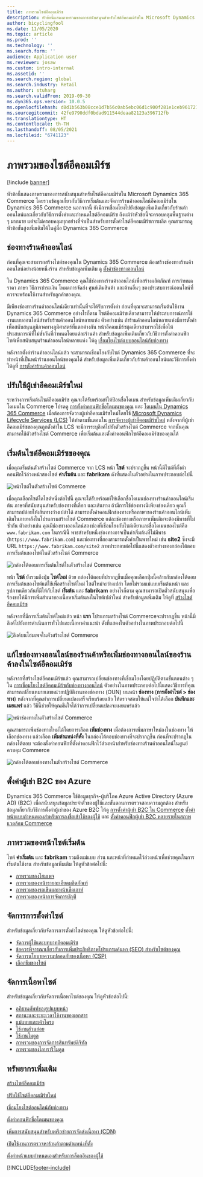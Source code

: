 ```yaml
---
title: ภาพรวมไซต์อีคอมเมิร์ซ
description: หัวข้อนี้แสดงภาพรวมของการสนับสนุนสำหรับไซต์อีคอมเมิร์ซใน Microsoft Dynamics 365 Commerce
author: bicyclingfool
ms.date: 11/05/2020
ms.topic: article
ms.prod: ''
ms.technology: ''
ms.search.form: ''
audience: Application user
ms.reviewer: josaw
ms.custom: intro-internal
ms.assetid: ''
ms.search.region: global
ms.search.industry: Retail
ms.author: stuharg
ms.search.validFrom: 2019-09-30
ms.dyn365.ops.version: 10.0.5
ms.openlocfilehash: d8d1b563b08cce1d7b56c0ab5ebc06d1c900f281e1ceb961721978ba8718eba8
ms.sourcegitcommit: 42fe9790ddf0bdad911544deaa82123a396712fb
ms.translationtype: HT
ms.contentlocale: th-TH
ms.lasthandoff: 08/05/2021
ms.locfileid: "6741123"
---
```

# <a name="e-commerce-site-overview"></a>ภาพรวมของไซต์อีคอมเมิร์ซ

[!include [banner](includes/banner.md)]

หัวข้อนี้แสดงภาพรวมของการสนับสนุนสำหรับไซต์อีคอมเมิร์ซใน Microsoft Dynamics 365 Commerce โดยรวมข้อมูลเกี่ยวกับวิธีการเริ่มต้นและจัดการร้านค้าออนไลน์อีคอมเมิร์ซใน Dynamics 365 Commerce นอกจากนี้ ยังมีการเชื่อมโยงไปยังข้อมูลเพิ่มเติมเกี่ยวกับร้านค้าออนไลน์และเกี่ยวกับวิธีการตั้งค่าและกำหนดไซต์อีคอมเมิร์ซ ถึงแม้ว่าหัวข้อนี้จะครอบคลุมพื้นฐานต่าง ๆ มากมาย แต่จะไม่ครอบคลุมทุกอย่างที่จำเป็นสำหรับการตั้งค่าไซต์อีคอมเมิร์ซการผลิต คุณสามารถดูหัวข้อขั้นสูงเพิ่มเติมได้ในคู่มือ Dynamics 365 Commerce

## <a name="online-store-channel"></a>ช่องทางร้านค้าออนไลน์

ก่อนที่คุณจะสามารถสร้างไซต์ของคุณใน Dynamics 365 Commerce ต้องสร้างช่องทางร้านค้าออนไลน์อย่างน้อยหนึ่งร้าน สำหรับข้อมูลเพิ่มเติม ดู [ตั้งค่าช่องทางออนไลน์](channel-setup-online.md) 

ใน Dynamics 365 Commerce คุณใช้ช่องทางร้านค้าออนไลน์เพื่อสร้างผลิตภัณฑ์ การกำหนดราคา ภาษา วิธีการชำระเงิน โหมดการจัดส่ง ศูนย์เติมสินค้า และด้านอื่นๆ ของประสบการณ์ออนไลน์ที่ควรจะพร้อมใช้งานสำหรับลูกค้าของคุณ.

มีเพียงช่องทางร้านค้าออนไลน์เดียวเท่านั้นที่จะได้รับการตั้งค่า ก่อนที่คุณจะสามารถเริ่มต้นใช้งาน Dynamics 365 Commerce อย่างไรก็ตาม ไซต์อีคอมเมิร์ซเดียวสามารถให้ประสบการณ์การใช้งานแบบออนไลน์สำหรับร้านค้าออนไลน์หลายแห่ง ตัวอย่างเช่น ถ้าร้านค้าออนไลน์หลายแห่งมีการตั้งค่าเพื่อสนับสนุนภูมิภาคทางภูมิศาสตร์ที่แตกต่างกัน หน้าอีคอมเมิร์ซชุดเดียวสามารถใช้เพื่อให้ประสบการณ์ที่ไม่ซ้ำกันที่กำหนดโดยแต่ละร้านค้า สำหรับข้อมูลเพิ่มเติมเกี่ยวกับวิธีการตั้งค่าคอนฟิกไซต์เพื่อสนับสนุนร้านค้าออนไลน์หลายแห่ง ให้ดู [เชื่อมโยงไซต์แบบออนไลน์กับช่องทาง](associate-site-online-store.md)

หลังจากตั้งค่าร้านค้าออนไลน์แล้ว จะสามารถเชื่อมโยงกับไซต์ Dynamics 365 Commerce ที่จะทำหน้าที่เป็นหน้าร้านออนไลน์ของคุณได้ สำหรับข้อมูลเพิ่มเติมเกี่ยวกับร้านค้าออนไลน์และวิธีการตั้งค่า ให้ดูที่ [การตั้งค่าร้านค้าออนไลน์](/dynamics365/unified-operations/retail/online-stores)

## <a name="deploy-a-new-e-commerce-tenant"></a>ปรับใช้ผู้เช่าอีคอมเมิร์ซใหม่

ระหว่างการเริ่มต้นไซต์อีคอมเมิร์ซ คุณจะได้รับพร้อมท์ให้ป้อนชื่อโดเมน สำหรับข้อมูลเพิ่มเติมเกี่ยวกับโดเมนใน Commerce โปรดดู [การตั้งค่าคอนฟิกชื่อโดเมนของคุณ](configure-your-domain-name.md) และ [โดเมนใน Dynamics 365 Commerce](domains-commerce.md) เมื่อต้องการจัดวางผู้เช่าอีคอมเมิร์ซใหม่โดยใช้ [Microsoft Dynamics Lifecycle Services (LCS)](/dynamics365/unified-operations/dev-itpro/lifecycle-services/lcs-user-guide) ให้ทำตามขั้นตอนใน [การจัดวางผู้เช่าอีคอมเมิร์ซใหม่](deploy-ecommerce-site.md) หลังจากที่ผู้เช่าอีคอมเมิร์ซของคุณถูกตั้งค่าใน LCS จะมีการระบุลิงค์ไปยังตัวสร้างไซต์ Commerce จากนั้นคุณสามารถใช้ตัวสร้างไซต์ Commerce เพื่อเริ่มต้นและตั้งค่าคอนฟิกไซต์อีคอมเมิร์ซของคุณได้

## <a name="initialize-your-e-commerce-site"></a>เริ่มต้นไซต์อีคอมเมิร์ซของคุณ

เมื่อคุณเริ่มต้นตัวสร้างไซต์ Commerce จาก LCS หน้า **ไซต์** จะปรากฏขึ้น หน้านี้มีไซต์ที่ตั้งค่าคอนฟิกไว้ล่วงหน้าสองไซต์ **ค่าเริ่มต้น** และ **fabrikam** ดังที่แสดงในตัวอย่างในภาพประกอบต่อไปนี้

![หน้าไซต์ในตัวสร้างไซต์ Commerce](media/e-commerce-site-01.png)

เมื่อคุณเลือกไซต์ใดไซต์หนึ่งต่อไปนี้ คุณจะได้รับพร้อมท์ให้เลือกชื่อโดเมนช่องทางร้านค้าออนไลน์เริ่มต้น ภาษาที่สนับสนุนสำหรับช่องทางที่เลือก และเส้นทาง ถ้ามีการใช้ช่องทางนีเพียงช่องเดียว คุณก็สามารถปล่อยให้เส้นทางว่างเปล่าได้ สามารถตั้งค่าคอนฟิกช่องทางหรือภาษาของร้านค้าออนไลน์เพิ่มเติมในภายหลังในโปรแกรมสร้างไซต์ Commerce แต่ละช่องทางหรือภาษาเพิ่มเติมจะต้องมีพาธที่ไม่ซ้ำกัน ตัวอย่างเช่น คุณมีช่องทางออนไลน์สองช่องที่เชื่อมโยงกับไซต์เดียวและชื่อโดเมนของไซต์คือ `www.fabrikam.com` ในกรณีนี้ พาธสำหรับหนึ่งช่องทางอาจเป็นค่าเริ่มต้นที่ไม่มีพาธ (`https://www.fabrikam.com`) และช่องทางที่สองสามารถตั้งค่าเป็นพาธใหม่ เช่น **site2** ซึ่งจะมี URL `https://www.fabrikam.com/site2` ภาพประกอบต่อไปนี้แสดงตัวอย่างของกล่องโต้ตอบการเริ่มต้นของไซต์ในตัวสร้างไซต์ Commerce

![กล่องโต้ตอบการเริ่มต้นไซต์ในตัวสร้างไซต์ Commerce](media/e-commerce-site-02.png)

หน้า **ไซต์** ยังรวมถึงปุ่ม **ไซต์ใหม่** ด้วย กล่องโต้ตอบที่ปรากฏขึ้นเมื่อคุณเลือกปุ่มนี้คล้ายกับกล่องโต้ตอบการเริ่มต้นของไซต์แต่ใช้เพื่อสร้างไซต์ใหม่ ไซต์ใหม่จะว่างเปล่า โดยไม่รวมแม่แบบเริ่มต้นหน้า และรูปภาพเดียวกันที่มีให้กับไซต์ **เริ่มต้น** และ **fabrikam** อย่างไรก็ตาม คุณสามารถเปิดตั๋วสนับสนุนเพื่อร้องขอให้มีการเพิ่มสำเนาของเนื้อหาเริ่มต้นลงในไซต์เปล่าใหม่ สำหรับข้อมูลเพิ่มเติม ให้ดูที่ [สร้างไซต์อีคอมเมิร์ซ](create-ecommerce-site.md)

หลังจากที่มีการเริ่มต้นไซต์ใหม่แล้ว หน้า **แรก** โปรแกรมสร้างไซต์ Commerceจะปรากฏขึ้น หน้านี้มีลิงค์ไปยังการดำเนินการทั่วไปและเนื้อหาคำแนะนำ ดังที่แสดงในตัวอย่างในภาพประกอบต่อไปนี้

![ลิงค์บนโฮมเพจในตัวสร้างไซต์ Commerce](media/e-commerce-site-03.png)

## <a name="modify-online-store-channels-or-add-online-store-channels-to-an-e-commerce-site"></a>แก้ไขช่องทางออนไลน์ของร้านค้าหรือเพิ่มช่องทางออนไลน์ของร้านค้าลงในไซต์อีคอมเมิร์ซ

หลังจากที่สร้างไซต์อีคอมเมิร์ซแล้ว คุณสามารถเปลี่ยนช่องทางที่เชื่อมโยงโดยปฏิบัติตามขั้นตอนต่าง ๆ ใน [การเชื่อมโยงไซต์อีคอมเมิร์ซกับช่องทางออนไลน์](associate-site-online-store.md) ตัวอย่างในภาพประกอบต่อไปนี้แสดงวิธีการที่คุณสามารถเปลี่ยนหมายเลขหน่วยปฏิบัติงานของช่องทาง (OUN) บนหน้า **ช่องทาง** (**การตั้งค่าไซต์ \> ช่องทาง**) หลังจากที่คุณทำการเปลี่ยนแปลงเสร็จเรียบร้อยแล้ว ให้ตรวจสอบให้แน่ใจว่าได้เลือก **บันทึกและเผยแพร่** แล้ว วิธีนี้ช่วยให้คุณมั่นใจได้ว่าการเปลี่ยนแปลงจะเผยแพร่แล้ว

![หน้าช่องทางในตัวสร้างไซต์ Commerce](media/e-commerce-site-04.png)

คุณสามารถเพิ่มช่องทางใหม่ได้โดยการเลือก **เพิ่มช่องทาง** เมื่อต้องการเพิ่มภาษาใหม่ลงในช่องทาง ให้เลือกช่องทาง แล้วเลือก **เพิ่มตำแหน่งที่ตั้ง** ในกล่องโต้ตอบช่องทางที่จะปรากฏขึ้น ก่อนที่จะปรากฏในกล่องโต้ตอบ จะต้องตั้งค่าคอนฟิกที่ตั้งค่าคอนฟิกไว้ล่วงหน้าสำหรับช่องทางร้านค้าออนไลน์ในศูนย์ควบคุม Commerce

![กล่องโต้ตอบช่องทางในตัวสร้างไซต์ Commerce](media/e-commerce-site-05.png)

## <a name="set-up-an-azure-b2c-tenant"></a>ตั้งค่าผู้เช่า B2C ของ Azure

Dynamics 365 Commerce ใช้ข้อมูลธุรกิจ-ผู้บริโภค Azure Active Directory (Azure AD) (B2C) เพื่อสนับสนุนข้อมูลประจำตัวของผู้ใช้และขั้นตอนการตรวจสอบความถูกต้อง สำหรับข้อมูลเกี่ยวกับวิธีการตั้งค่าผู้เช่าของ Azure B2C ให้ดู [การตั้งค่าผู้เช่า B2C ใน Commerce](set-up-b2c-tenant.md) [ตั้งค่าหน้าแบบกำหนดเองสำหรับการลงชื่อเข้าใช้ของผู้ใช้](custom-pages-user-logins.md) และ [ตั้งค่าคอนฟิกผู้เช่า B2C หลายรายในสภาพแวดล้อม Commerce](configure-multi-b2c-tenants.md)

## <a name="overview-of-the-default-site-pages"></a>ภาพรวมของหน้าไซต์เริ่มต้น

ไซต์ **ค่าเริ่มต้น** และ **fabrikam** รวมถึงแม่แบบ ส่วน และหน้าที่กำหนดไว้ล่วงหน้าเพื่อช่วยคุณในการเริ่มต้นใช้งาน สำหรับข้อมูลเพิ่มเติม ให้ดูหัวข้อต่อไปนี้:

- [ภาพรวมของโฮมเพจ](quick-tour-home-page.md)
- [ภาพรวมของหน้ารายละเอียดผลิตภัณฑ์](quick-tour-pdp.md)
- [ภาพรวมของรถเข็นและหน้าเช็คเอาท์](quick-tour-cart-checkout.md)
- [ภาพรวมของหน้าการจัดการบัญชี](quick-tour-account-management.md)

## <a name="manage-site-settings"></a>จัดการการตั้งค่าไซต์

สำหรับข้อมูลเกี่ยวกับจัดการการตั้งค่าไซต์ของคุณ ให้ดูหัวข้อต่อไปนี้:

- [จัดการผู้ใช้และบทบาทอีคอมเมิร์ซ](manage-ecommerce-users-roles.md)
- [ข้อควรพิจารณาเกี่ยวกับการเพิ่มประสิทธิภาพโปรแกรมค้นหา (SEO) สำหรับไซต์ของคุณ](/search-engine-optimization-considerations.md)
- [จัดการนโยบายความปลอดภัยของเนื้อหา (CSP)](manage-csp.md)
- [เลือกธีมของไซต์](select-site-theme.md)

## <a name="manage-site-content"></a>จัดการเนื้อหาไซต์

สำหรับข้อมูลเกี่ยวกับจัดการเนื้อหาไซต์ของคุณ ให้ดูหัวข้อต่อไปนี้:

- [อภิธานศัพท์ของรูปแบบหน้า](page-elements-overview.md)
- [สถานะและระยะเวลาใช้งานของเอกสาร](document-states-overview.md)
- [แม่แบบและเค้าโครง](templates-layouts-overview.md)
- [ใช้งานส่วนย่อย](work-with-fragments.md)
- [ใช้งานโมดูล](work-with-modules.md)
- [ภาพรวมของการจัดการสินทรัพย์ดิจิทัล](dam-overview.md)
- [ภาพรวมของไลบรารีโมดูล](starter-kit-overview.md)

## <a name="additional-resources"></a>ทรัพยากรเพิ่มเติม

[สร้างไซต์อีคอมเมิร์ซ](create-ecommerce-site.md)

[ปรับใช้ไซต์อีคอมเมิร์ซใหม่](deploy-ecommerce-site.md)

[เชื่อมโยงไซต์ออนไลน์กับช่องทาง](associate-site-online-store.md)

[ตั้งค่าคอนฟิกชื่อโดเมนของคุณ](configure-your-domain-name.md)

[เพิ่มการสนับสนุนสำหรับเครือข่ายการจัดส่งเนื้อหา (CDN)](add-cdn-support.md)

[เปิดใช้งานการตรวจหาร้านค้าตามตำแหน่งที่ตั้ง](enable-store-detection.md)

[ตั้งค่าหน้าแบบกำหนดเองสำหรับการล็อกอินของผู้ใช้](custom-pages-user-logins.md)


[!INCLUDE[footer-include](../includes/footer-banner.md)]